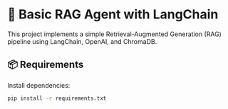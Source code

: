 # 🧠 Basic RAG Agent with LangChain

This project implements a simple Retrieval-Augmented Generation (RAG) pipeline using LangChain, OpenAI, and ChromaDB.

## 📦 Requirements

Install dependencies:

```bash
pip install -r requirements.txt
